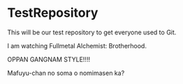 TestRepository
==============

This will be our test repository to get everyone used to Git.

I am watching Fullmetal Alchemist: Brotherhood.

OPPAN GANGNAM STYLE!!!!

Mafuyu-chan no soma o nomimasen ka?
